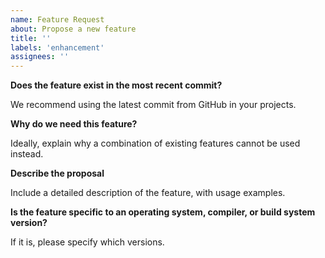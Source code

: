```yaml
---
name: Feature Request
about: Propose a new feature
title: ''
labels: 'enhancement'
assignees: ''
---
```


**Does the feature exist in the most recent commit?**

We recommend using the latest commit from GitHub in your projects.

**Why do we need this feature?**

Ideally, explain why a combination of existing features cannot be used instead.

**Describe the proposal**

Include a detailed description of the feature, with usage examples.

**Is the feature specific to an operating system, compiler, or build system version?**

If it is, please specify which versions.

